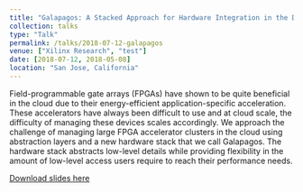 ```yaml
---
title: "Galapagos: A Stacked Approach for Hardware Integration in the Data Center"
collection: talks
type: "Talk"
permalink: /talks/2018-07-12-galapagos
venue: ["Xilinx Research", "test"]
date: [2018-07-12, 2018-05-08]
location: "San Jose, California"
---
```



Field-programmable gate arrays (FPGAs) have shown to be quite beneficial in the cloud due to their energy-efficient application-specific acceleration. These accelerators have always been difficult to use and at cloud scale, the difficulty of managing these devices scales accordingly. We approach the challenge of managing large FPGA accelerator clusters in the cloud using abstraction layers and a new hardware stack that we call Galapagos. The hardware stack abstracts low-level details while providing flexibility in the amount of low-level access users require to reach their performance needs.


[Download slides here](http://tarafdar.github.io/files/galapagos.pptx)
